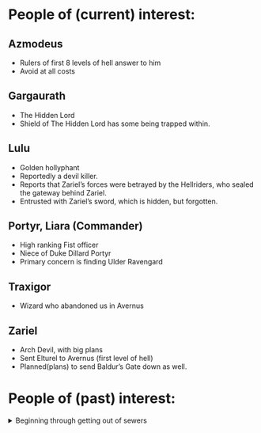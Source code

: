 
# People of (current) interest:

## Azmodeus
* Rulers of first 8 levels of hell answer to him
* Avoid at all costs

## Gargaurath
* The Hidden Lord
* Shield of The Hidden Lord has some being trapped within.

## Lulu
* Golden hollyphant
* Reportedly a devil killer.
* Reports that Zariel’s forces were betrayed by the Hellriders, who sealed the gateway behind Zariel.
* Entrusted with Zariel’s sword, which is hidden, but forgotten.

## Portyr, Liara (Commander)
* High ranking Fist officer 
* Niece of Duke Dillard Portyr
* Primary concern is finding Ulder Ravengard

## Traxigor
* Wizard who abandoned us in Avernus

## Zariel
* Arch Devil, with big plans
* Sent Elturel to Avernus (first level of hell)
* Planned(plans) to send Baldur’s Gate down as well.



# People of (past) interest:
<details>
  <summary>Beginning through getting out of sewers</summary>
## Dead-Eye Cadavrus
* Was after Tarina.
* Spilled some red and grey matter in Elfsong Tavern.
* Leader? Of Uncivil Serpents

## Fisk, Falaster
* Friend of Sylvira Savikas
* Hired to find Thavius Kreeg

## Iarkrana, Saevel
* Scholar who went mad researching Elturel.
* Created a map of Elturel as it exists in Avernus.

## Jhasso, Klim
* Rescued from Dead Three bath house.
* Runs Jhasso Trading Company.
* Promised a reward for his rescue.

## Jhasso, Anarra
* Receptionist at Jhasso Trading Company office
* Klim’s niece

## Jhasso, Jhames
* Father of Klim Jhasso

## Kreeg, Thavius
* Previously respected priest of Torm
* High Overseer of Elturel
* Working with Duke Vanthampur to seize power for the Duke
* Was actually working on inflicting upon Baldur’s Gate the fate that befell Eturel
* Was working on plans with the ArchDevil Zariel.
* Claims magic shield is the key to Zariel’s plan.

## Kress, Vendetta
* Rescued from Dead Three hideout.
* Wine distributor for Oathoon family.
* Witnessed Dead Three interrogations regarding Jhasso family.

## Ravengard, Ulder (Grand Duke)
* Commander of the Flaming Fist
* Ranking Member of the Council of Four
* Vanished in Elturel amid cataclysm

## Reya
* Hellrider of Elturel
* Seems honest and faithful to Elturel

## Savikas, Sylvira
* Sage in Candlekeep
* Academic on the 9 hells

## Tarina
* Spy for Flaming Fist?
* May be found in Elfsong Tavern
* Required us to take care of some pirates who were after her.
* Dead-Eye, leader? of the Uncivil Serpent
* Provided us location to find the Cult of the Dead Three

## Thione-Hhune, Satiir
* Another of the council of four
* Was kidnapped by Duke Vanthampur to prevent her vote against the Duke to ascend.
* The Hhune family were keepers of the Shield of Gargaurath.
* Members of Knights of the Shield society.

## Vanthampur, Amrik
* Son of Duke Thalamra Vanthampur
* Frequents Low Lantern Inn, which is a boat on the docks.
* Not fooled by our shit.
* Bodyguard: Vhaltus

## Vanthampur, Mortlock
* Son of Duke Thalamra Vanthampur
* Suspects brothers, and possibly mother, of hiring the dead three cult to assassinate him.
* Was saved by The Smoldering Slap.

## Vanthampur, Thalamra (Duke)
* 3 sons. Mortlock (fled), Amrik (burnt bridge), Thurstwell
* Member of the Council of Four
* Told that Duke was enabling the Cult of the Dead Three
* Trying to undermine the Flaming Fist as a power play by getting the Council of Four to cut funding.
* Trying to become Grand Duke by coming in with replacement to fists.

## Vanthampur, Thurstwell
* Son of Thalamra Vanthampur
* Unintelligent caster.
* Was in possession of a puzzle box which contained the deal with the devil.

## Zodge (Captain)
* Captain of the Flaming Fist

<details>


# Organizations:

## Flaming Fist
* Mercenary group turned Baldur’s Gate police force.
* Arresting Hellriders on sight

## Hellriders
* AKA: Knights of Elturgard
* May blame Baldur’s Gate for Elturel’s destruction
* Being arrested on sight by Flaming Fist
* Formed from the survivors of the High Riders after Zariel led them in battle against Avernus.

## Cult of the Dead Three:
* Worship Bane, Bhaal, and Myrkul
* Was mostly quiet, until Ravengard’s disappearance.

## Tiamat worshippers:
* Purports to be working against Zariel


# Places of interest:

## Elturel
* Refugees have arrived with tales of woe:
* Elturel is gone, drawn into an infernal plane.
* The Companion has fallen.
* Torm has abandoned the city.
* The Creed Resolute: a vow taken by citizens of Elturel which turned out to be a deal ensuring the fall of Elturel
* The Companion was also part of the deal in some way.

## Elfsong Tavern
* Permanent ship at the docks.
* Proprietor is Alan Alyth.
* Eerie ghost sang a new odd song here, just for Saelaerys.
* Scene of place where we got info from Tarina
* May not be welcome here, due to some… spillage.

## Low Lantern Tavern
* Run by Laraelra Thundreth, aka The Captain
* Frequented by Amrik Vanthampur, loan shark and bad dude

## 9 Hells
* Most efficient way of descending the 9 hells is via the river Styx.

# Avernus:
* First level of hell.
* Bel failed Azmodeus somehow
* Now ruled by Zariel
* Tiamat is reportedly a prisoner here.
* Rocky wasteland, rivers of blood, biting flies, but cheap real estate.


# Adventure Notes

## Investigate the Dead Three
<details>
  <summary>Beginning through getting out of sewers</summary>

* Tasked by Captain Zodge to investigate cult activity. Believed to be primary The Cult of the Dead Three.
* Reward 200gp each, plus his gratitude.
* Was directed to Tarina to find a location for the cult.
* Location was a bathhouse.
* Bath house had a secret stair in one of the massage rooms.
* Downstairs was a stinky flooded lair.
* Took care of some cultists, and some gloves.
* Saved Klim Jhasso.
* Cleared out witch and her skeletal rats.
* Learned that bad egg smell is explosive.
* More cultists.
* Zombies.
* More, and more cultists.
* Rescued Mortlock Vanthampur from skull guy. He promised a reward, suuure.
* Some skeletons.
* Rescued Vendetta Kress who works for Oathoon wine distributor family.
* Man beyond rescue was tortured to find information on Jasso's family (that may not have been useful).
</details>

## Seems The Dead Three were working for the Vanthampurs
<details>
  <summary>Tiamat worshippers and capturing the Duke</summary>

* Went to Jhasso trading company, Anarra Jhasso is going to get Klim or James, her grandfather, to help/reward us.
* Tracked by Tiamat worshipers, we beat off a group of them.
* May have found us due to Van’s underhanded pilferings.
* Commissioned (and later got) lead lined chest to hopefully keep Van’s ill-gotten gains secret.
* Confronted Amrik Vanthampur. With little good.
* Met a Hellrider named Reya, and convinced her to come with us.
* Infiltrated Vanthampur estate where we were jumped by, and subsequently defeated, a group of imps
* Subdued all members of the household we were able to.
* Thurstwell Vanthampur was not helpful, and overall not a nice guy.
* Investigated lower levels of the estate, which connected to a sewer system.
* Cult members infested the sewers.
* Subdued as many cult members as possible.
* Defeated a pit fiend jerk.
* Captured Duke Vanthampur easily.
* A noble, an investigator, and a guard walk out of a jail.
* Turned in the Duke after a harrowing and daring escape from Vanthampur estate.
* Returned to the estate to clean up Fist investigations.
* Found Thavius Kreeg, who was instrumental in the downfall of Elturel.
* Found a Shield of the Hidden Lord, an item with cosmic powers.
* Allowed the Fist to clean up the Vanthampur case, so we could focus on bigger things.
</details>

## Vanthampurs toppled. Off to Elturel and Avernus
<details>
  <summary>Leaving Baldur's Gate and getting into Hell.</summary>

* Headed to Candlekeep to find more information on the puzzle box and shield.
* Sylvira was indeed helpful in helping open the puzzle box and pointing us to help reaching Avernus.
* Headed to Soaring Citadel to get transpo from the asshat Traxigor
* Gated through to Avernus with Reya and Lulu in tow, abandoned by Traxigor
* Saved Harkina Hunt +2 from snake beards.
* Saved Shorah from a ghastly fate.
* Safely made it to Torm’s Cathedral, and left the civilians in a storage cellar with Reya.
* Got a bad case of the crabs, but made it through that.
* Lulu recalls the last thing Zarial said to her: "This is who I am now," Zariel told Lulu. "When demons die, they cry out _my_ name in terror."
* Lulu recalls travelling to Avernus and a place called the Wandering Emporium and a friend there named Mahadi.
* Found Seltern Obranch, a doubting druid who was feigning death, and brought him to the other Civies.
* Found a Narzugon had come for the Civvies and Reya tried to give an arm and a leg to save them, but the demon only took the leg… and the Civies.
* Reya is very distraught, tried to cheer her up.
* Saved Orin Ragron from some devils, but he proved to be cowardly and ran away.
* Found the Narzugon and fought him off, but was too late for Harkina. We vow we will keep looking for the children…
* Found Trevick Thntorme, a hall guard who’s spirits I saved.
* Reya is still very distraught, tried to cheer her up again
* Found more than a hundred civics in the catacombs, overseen by an acolyte, Pherria Jynks.
* Went to find Duke Ravenguard at the cemetery.
* Saved the Duke from some minotaurs, a demon, and an evil helm thanks to Mister T!
* Tur pitied fools.
* Lulu remembers helping Yael, Zariel’s most loyal Hellrider (after Reya), protect Zarial’s sword from Yeenoghu by creating a great alabaster temple around it.
* Yeenoghu hid the temple by making a great bloody scab swallow the palace and demon.
* Lulu also remembers wandering Avernus after and getting help from Chukka and Clonk at Ft. Knucklebone.
</details>

## Deeper into hell.
<details>
  <summary>Nightmares, warmachines, and betrayal. Oh my.</summary>

* As we prepared to go deeper, we all seemed to be plagued by hellish nightmares.
* Sidenote: multiple people’s dreams seemed to feature Jon…
* Jumped off Elturel and landed safely in Avernus thanks to me.
* Map started talking at this point
* Note in margin: turns out it won’t shut up.
* Made it to Ft Knucklebone. Chukka and Clonk are useless, but they did point us to Mad Maggie who was “helpful”.
* Performed dogooderness for everyone at the fort.
* Sidenote: need to watch Jon as he seems to be casting aside Eldath in favor of an evil animated skull.
* Pushed into Lulu’s subconscious via Mad Maggie’s spell:
* First saved some wounded celestials from some devils. This is clearly analogous to the fight against the devils originally with Zariel.
* Next we found sludge begin rising around us filling us with loss and grief. This was likely representative of the scab rising to hide the sword.
* Finally Lulu was presented with a spyglass which showed her where the sword was.
* Next we went into my expansive, impressive, awe-inspiring mind:
* First saw me gambling. This makes sense as random chance makes up all things and I have always loved to navigate the randomness… and make wagers.
* Next was reminded that in order to pay off a debt, I had agreed to perform a ritual. Was promised nobody would be harmed, but now I’m wondering.
* The final scene showed that the ritual centered around Jon. Was left with the question: How do you erase a debt, a man, and a memory all at once?
* Left Ft. Knucklebone in our very own Demon Grinder.
* Not far out we found a second Demon Grinder which I commandeered, with some help, from Raggadragga.
* Found some devils being jerks near an abyssal chicken spawning site.
* Chased them off and brought Krikendolt, the nice one albeit injured one, and his friend, Earwax the abyssal chicken, with us.
* Went to a magic tower where we met Mordenkainen!
* Yes, THAT Mordenkainen!
* Mordenkainen directed us to a mage’s tower, but on the way we found an encampment of hobgoblins and a devil. They had several war machines and a captive (either demon or tiefling).
* Made a plan that will surely lead to the successful rescue of the war machines, and maybe the captive. Off we go…
* Found some devils tormenting a tiefling, so naturally we rescued him. We will save every soul in Hell if we can.
* Azilius will be joining us for a bit, he may be able to help us find/navigate the Wandering Emporium.
* Tried to help a man by touching his stones. Turned out to not be a good idea. Everyone felt the touch of magic. Oh and the man was not a man, but a demon, Ubbalux, imprisoned by the stones by Bel.
* Left Krikendolt and Earwax with him saying we’d return once Lulu got what she needed. He wanted us to ask Mephistopheles to free him at some mirror.
* Found the most metal trees I’ve ever seen! They held tormented angels, which we couldn’t truly free. Got stung for trying.
* Fought the damn narzugon again. He presumed to pass judgement on us! He turned tail and ran again. Coward…
* During the fracas Lulu was taken by a wasp. Followed her to a wasp nest.
* Invaded the wasp nest, killing many wasps, including the queen.
* Jon summoned another god’s guardian during this…
* Brought the nest burning to the ground.
* Met a helpful stranger, Ivor Bodkin, who is going to help us find the children (Ezo/Brask) we lost in Elturel.
* Learned a potion recipe from Tur (Dr pepper, cherry liquor, dark rum, vanilla bean whipped topping)
* Went into Haruman’s, that F’n narzugon’s, dungeon.
* Many demons found their end.
* Found the twins in Haruman’s compound.
* Ivor is a two-faced asshole, stole the kids and teleported away.
* Leaving dejectedly, and retracing our steps we found the mirror of mephistar.
</details>

## A deal with a devil.
* Made a deal with the devil, and dammed the styx in exchange for knowledge and power (pretty standard stuff really.)
* Saved a devil who taught us how to make a snot-munculus.
* Kradian stood guard as everyone else had a Meph-nap.
* Got a lead on our next stop, the Bone Brambles.
* At the brambles Ralzala, a dao (isn’t that Tur’s zen ki or something), asked us to bargain from Red Ruth for their freedom.
* In the brambles we fought some dirt piles, and some little tree people and spirits.
* Red Ruth offered to help with the dao, but only if we got her a spa getaway at the Emporium, which would stop next at the tower of power.
* Met some devils at the tower pad, who wanted a hand of glory or something.
* Met Mahadi at the Emporium who was surprised pleased to see both Azilius and Lulu again.
* Mahadi gave some free samples, and offered some bad deals. But we were able to make Red Ruth’s appointment.


# Random notes:

## Map quotes:
* Demon trees: "Demons beget demons. Where their filth lands, they spawn ever more corruption."
* Ubbalux’ obelisk: "An unknown man with unknown purpose. Assist him at your peril, lest he drag you into madness."


## Infernal War Clans:
* Ragga dragga (half boar/man) -- DEAD
* Bitter breath (pit fiend?) w/hobgoblins -- Dead? (didn’t get his name, but got one like this)
* Princeps covek (searches for soul coins as fuel)
* Fionos, she’s a mortal

##  MISC
From Krikendolt: May be able to get help from “Funny lady in maze” (knows people)
Empyrean, Uldrak, lives at Uldrak’s Grave. (F this place)

Sal/Trannamag?
Az/mom/orr'uche (paradox, impossible being)? Died recently, mysteriously, followed her an ended up here. “Dom says it is sad”. Zariel has answers.

Alga & Saronis, an amnizu and an orthon respectively, want a balor named Mozgal who wore a hand around her neck.

Shummrath and his slimy wrath

Your future is written in your blood, open your veins to paint your story hidden in your heart.

Mozgal, bounty hunters looking for them. She wears a hand that they want.

Bel hates Zariel and may help defeat Zariel.
Yuthu is Jon’s “mentor”
Bad luck and confusion can lead to doubt but noble purpose can come from ignoble machinations. Do not allow yourselves to be derailed by doubt.
Tur is looking for a “friend” Wiffa, a gnome.
Loot to enter into ledger:
Soul coin tracking:
1 war machine: 3 charges remaining
50 soul coins

# vim:set foldmethod=expr foldexpr=getline(v:lnum)=~#'^#'?'>1':'=' ;
